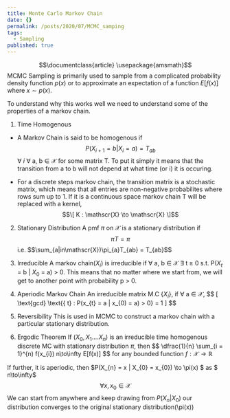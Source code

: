 ```yaml
---
title: Monte Carlo Markov Chain
date: {}
permalink: /posts/2020/07/MCMC_samping
tags:
  - Sampling
published: true
---
```

$$\documentclass{article}
\usepackage{amsmath}$$
MCMC Sampling is primarily used to sample from a complicated probability density function $p(x)$ or to approximate an expectation of a function $E[f(x)]$ where $x \sim p(x)$.

To understand why this works well we need to understand some of the properties of a markov chain.

1. Time Homogenous
  - A Markov Chain is said to be homogenous if  $$P(X_{i + 1} = b | X_{i} = a) = T_{ab}$$ $\forall$ $i$ $\forall$ a, b $\in$ $\mathscr{X}$ for some matrix T. To put it simply it means that the transition from a to b will not depend at what time (or i) it is occuring.

  - For a discrete steps markov chain, the transition matrix is a stochastic matrix, which means that all entries are non-negative probabilites where rows sum up to 1. If it is a continuous space markov chain T will be replaced with a kernel, 
  $$\[ K : \mathscr{X} \to \mathscr{X} \]$$

2. Stationary Distribution
A pmf $\pi$ on $\mathscr{X}$ is a stationary distribution if $$\pi T =\pi$$ i.e. $$\sum_{a|in\mathscr{X})\pi_{a}T_{ab} = T_{ab}$$

3. Irreducible 
A markov chain($X_{i}$) is irreducible if $\forall$ a, b $\in$ $\mathscr{X}$ $\exists$ t $\geq$ 0 s.t. P($X_{t}$ = b | $X_{0}$ = a) > 0. This means that no matter where we start from, we will get to another point with probability p > 0.

4. Aperiodic Markov Chain 
An irreducible matrix M.C {$X_{i}$}, if $\forall$ a $\in$ $\mathscr{X}$,
$$ \[ \text{gcd} \text{{ t} : P(x_{t} = a | x_{0) = a) > 0} = 1 \] $$

5. Reversibility 
This is used in MCMC to construct a markov chain with a particular stationary distribution.

6. Ergodic Theorem 
  If $(X_{0}, X_{1}.... X_{n})$ is an irreducible time homogenous discrete MC with stationary distribution $\pi$, then 
  $$ \dfrac{1}{n} \sum_{i = 1}^{n) f(x_{i}) n\to\infty E[f(x)] $$  for any bounded function $f : \mathscr{X}\to\mathbb{R}$

  If further, it is aperiodic, then 
  $P(X_{n} = x | X_{0} = x_{0}) \to \pi(x) $ as $ n\to\infty$ $$\forall x, x_{0} \in \mathscr{X}$$
  We can start from anywhere and keep drawing from $P(X_{n} | X_{0})$ our distribution converges to the original stationary distribution(\pi(x))
